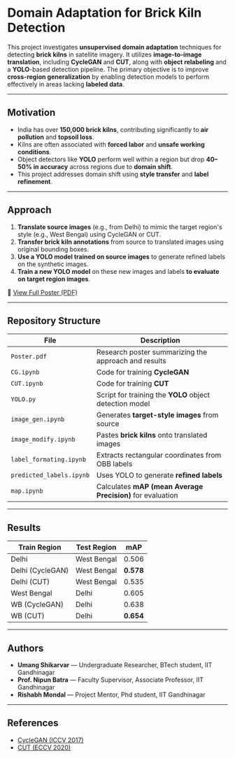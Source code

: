# Domain Adaptation for Brick Kiln Detection

This project investigates **unsupervised domain adaptation** techniques for detecting **brick kilns** in satellite imagery. It utilizes **image-to-image translation**, including **CycleGAN** and **CUT**, along with **object relabeling** and a **YOLO**-based detection pipeline. The primary objective is to improve **cross-region generalization** by enabling detection models to perform effectively in areas lacking **labeled data**.

---

## Motivation

- India has over **150,000 brick kilns**, contributing significantly to **air pollution** and **topsoil loss**.
- Kilns are often associated with **forced labor** and **unsafe working conditions**.
- Object detectors like **YOLO** perform well within a region but drop **40–50% in accuracy** across regions due to **domain shift**.
- This project addresses domain shift using **style transfer** and **label refinement**.

---

## Approach

1. **Translate source images** (e.g., from Delhi) to mimic the target region's style (e.g., West Bengal) using CycleGAN or CUT.
2. **Transfer brick kiln annotations** from source to translated images using original bounding boxes.
3. **Use a YOLO model trained on source images** to generate refined labels on the synthetic images.
4. **Train a new YOLO model** on these new images and labels **to evaluate on target region images**.

📄 [View Full Poster (PDF)](./Poster.pdf)

---

## Repository Structure

| File | Description |
|------|-------------|
| `Poster.pdf` | Research poster summarizing the approach and results |
| `CG.ipynb` | Code for training **CycleGAN** |
| `CUT.ipynb` | Code for training **CUT** |
| `YOLO.py` | Script for training the **YOLO** object detection model |
| `image_gen.ipynb` | Generates **target-style images** from source |
| `image_modify.ipynb` | Pastes **brick kilns** onto translated images |
| `label_formating.ipynb` | Extracts rectangular coordinates from OBB labels |
| `predicted_labels.ipynb` | Uses YOLO to generate **refined labels** |
| `map.ipynb` | Calculates **mAP (mean Average Precision)** for evaluation |

---

## Results

| Train Region | Test Region | mAP |
|--------------|-------------|-----|
| Delhi        | West Bengal | 0.506 |
| Delhi (CycleGAN) | West Bengal | **0.578** |
| Delhi (CUT)  | West Bengal | 0.535 |
| West Bengal  | Delhi       | 0.605 |
| WB (CycleGAN) | Delhi      | 0.638 |
| WB (CUT)     | Delhi       | **0.654** |


---

## Authors

- **Umang Shikarvar** — Undergraduate Researcher, BTech student, IIT Gandhinagar  
- **Prof. Nipun Batra** — Faculty Supervisor, Associate Professor, IIT Gandhinagar
- **Rishabh Mondal** — Project Mentor, Phd student, IIT Gandhinagar

---

## References

- [CycleGAN (ICCV 2017)](https://arxiv.org/abs/1703.10593)  
- [CUT (ECCV 2020)](https://arxiv.org/abs/2007.15651)
